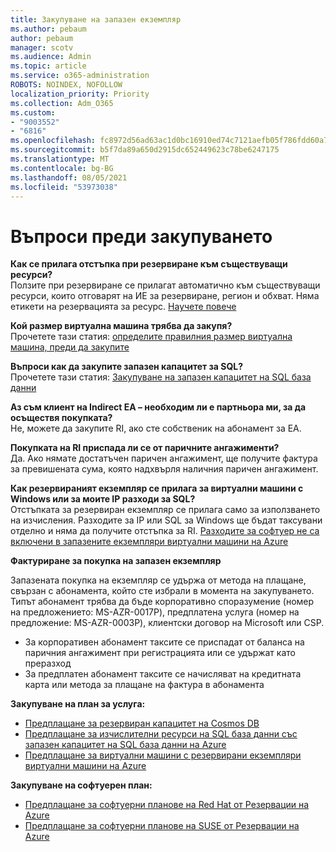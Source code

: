 ```yaml
---
title: Закупуване на запазен екземпляр
ms.author: pebaum
author: pebaum
manager: scotv
ms.audience: Admin
ms.topic: article
ms.service: o365-administration
ROBOTS: NOINDEX, NOFOLLOW
localization_priority: Priority
ms.collection: Adm_O365
ms.custom:
- "9003552"
- "6816"
ms.openlocfilehash: fc8972d56ad63ac1d0bc16910ed74c7121aefb05f786fdd60a77ba89867d1741
ms.sourcegitcommit: b5f7da89a650d2915dc652449623c78be6247175
ms.translationtype: MT
ms.contentlocale: bg-BG
ms.lasthandoff: 08/05/2021
ms.locfileid: "53973038"
---
```

# <a name="questions-before-purchase"></a>Въпроси преди закупуването

**Как се прилага отстъпка при резервиране към съществуващи ресурси?**  
Ползите при резервиране се прилагат автоматично към съществуващи ресурси, които отговарят на ИЕ за резервиране, регион и обхват. Няма етикети на резервацията за ресурс. [Научете повече](https://docs.microsoft.com/azure/cost-management-billing/reservations/save-compute-costs-reservations?WT.mc_id=Portal-Microsoft_Azure_Support#how-reservation-discount-is-applied) 

**Кой размер виртуална машина трябва да закупя?**  
Прочетете тази статия: [определите правилния размер виртуална машина, преди да закупите](https://docs.microsoft.com/azure/virtual-machines/windows/prepay-reserved-vm-instances?toc=/azure/billing/TOC.json&WT.mc_id=Portal-Microsoft_Azure_Support#determine-the-right-vm-size-before-you-buy)

**Въпроси как да закупите запазен капацитет за SQL?**  
Прочетете тази статия: [Закупуване на запазен капацитет на SQL база данни](https://docs.microsoft.com/azure/sql-database/sql-database-reserved-capacity?toc=/azure/billing/TOC.json&WT.mc_id=Portal-Microsoft_Azure_Support#buy-sql-database-reserved-capacity)

**Аз съм клиент на Indirect EA – необходим ли е партньора ми, за да осъществя покупката?**  
Не, можете да закупите RI, ако сте собственик на абонамент за EA.

**Покупката на RI приспада ли се от паричните ангажименти?**  
Да. Ако нямате достатъчен паричен ангажимент, ще получите фактура за превишената сума, която надхвърля наличния паричен ангажимент.

**Как резервираният екземпляр се прилага за виртуални машини с Windows или за моите IP разходи за SQL?**  
Отстъпката за резервиран екземпляр се прилага само за използването на изчисления. Разходите за IP или SQL за Windows ще бъдат таксувани отделно и няма да получите отстъпка за RI. [Разходите за софтуер не са включени в запазените екземпляри виртуални машини на Azure](https://docs.microsoft.com/azure/billing/billing-reserved-instance-windows-software-costs?WT.mc_id=Portal-Microsoft_Azure_Support)  
      
**Фактуриране за покупка на запазен екземпляр**  
      
Запазената покупка на екземпляр се удържа от метода на плащане, свързан с абонамента, който сте избрали в момента на закупуването. Типът абонамент трябва да бъде корпоративно споразумение (номер на предложението: MS-AZR-0017P), предплатена услуга (номер на предложение: MS-AZR-0003P), клиентски договор на Microsoft или CSP.

-   За корпоративен абонамент таксите се приспадат от баланса на паричния ангажимент при регистрацията или се удържат като преразход
-   За предплатен абонамент таксите се начисляват на кредитната карта или метода за плащане на фактура в абонамента

**Закупуване на план за услуга:**

-   [Предплащане за резервиран капацитет на Cosmos DB](https://docs.microsoft.com/azure/cosmos-db/cosmos-db-reserved-capacity?WT.mc_id=Portal-Microsoft_Azure_Support)
-   [Предплащане за изчислителни ресурси на SQL база данни със запазен капацитет на SQL база данни на Azure](https://docs.microsoft.com/azure/sql-database/sql-database-reserved-capacity?WT.mc_id=Portal-Microsoft_Azure_Support)
-   [Предплащане за виртуални машини с резервирани екземпляри виртуални машини на Azure](https://docs.microsoft.com/azure/virtual-machines/windows/prepay-reserved-vm-instances?WT.mc_id=Portal-Microsoft_Azure_Support)

**Закупуване на софтуерен план:**

-   [Предплащане за софтуерни планове на Red Hat от Резервации на Azure](https://docs.microsoft.com/azure/virtual-machines/linux/prepay-rhel-software-charges?WT.mc_id=Portal-Microsoft_Azure_Support)
-   [Предплащане за софтуерни планове на SUSE от Резервации на Azure](https://docs.microsoft.com/azure/virtual-machines/linux/prepay-suse-software-charges?WT.mc_id=Portal-Microsoft_Azure_Support)